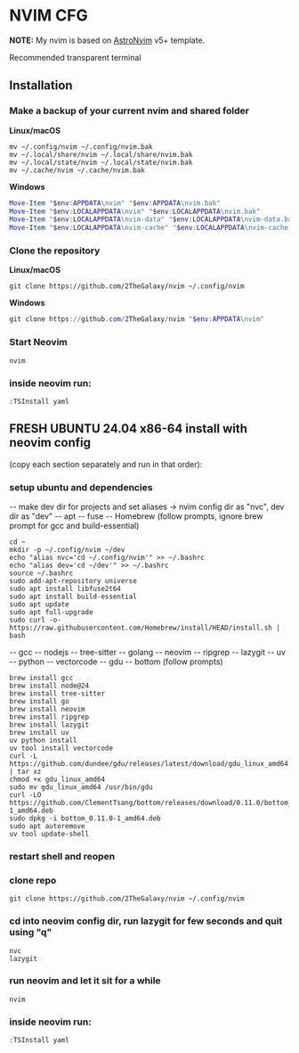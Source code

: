 # NVIM CFG

**NOTE:** My nvim is based on [AstroNvim](https://github.com/AstroNvim/AstroNvim) v5+ template.

Recommended transparent terminal

## Installation

### Make a backup of your current nvim and shared folder
**Linux/macOS**
```shell
mv ~/.config/nvim ~/.config/nvim.bak
mv ~/.local/share/nvim ~/.local/share/nvim.bak
mv ~/.local/state/nvim ~/.local/state/nvim.bak
mv ~/.cache/nvim ~/.cache/nvim.bak
```

**Windows**
```powershell
Move-Item "$env:APPDATA\nvim" "$env:APPDATA\nvim.bak"
Move-Item "$env:LOCALAPPDATA\nvim" "$env:LOCALAPPDATA\nvim.bak"
Move-Item "$env:LOCALAPPDATA\nvim-data" "$env:LOCALAPPDATA\nvim-data.bak"
Move-Item "$env:LOCALAPPDATA\nvim-cache" "$env:LOCALAPPDATA\nvim-cache.bak"
```

### Clone the repository
**Linux/macOS**
```shell
git clone https://github.com/2TheGalaxy/nvim ~/.config/nvim
```

**Windows**
```powershell
git clone https://github.com/2TheGalaxy/nvim "$env:APPDATA\nvim"
```

### Start Neovim
```shell
nvim
```
### inside neovim run:
```
:TSInstall yaml
```


## FRESH UBUNTU 24.04 x86-64 install with neovim config
(copy each section separately and run in that order):

### setup ubuntu and dependencies
-- make dev dir for projects and set aliases -> nvim config dir as "nvc", dev dir as "dev"
-- apt
-- fuse
-- Homebrew
(follow prompts, ignore brew prompt for gcc and build-essential)
```
cd ~
mkdir -p ~/.config/nvim ~/dev
echo "alias nvc='cd ~/.config/nvim'" >> ~/.bashrc
echo "alias dev='cd ~/dev'" >> ~/.bashrc
source ~/.bashrc
sudo add-apt-repository universe
sudo apt install libfuse2t64
sudo apt install build-essential
sudo apt update
sudo apt full-upgrade
sudo curl -o- https://raw.githubusercontent.com/Homebrew/install/HEAD/install.sh | bash
```
-- gcc
-- nodejs
-- tree-sitter
-- golang
-- neovim
-- ripgrep
-- lazygit
-- uv
-- python
-- vectorcode
-- gdu
-- bottom
(follow prompts)
```
brew install gcc
brew install node@24
brew install tree-sitter
brew install go
brew install neovim
brew install ripgrep
brew install lazygit
brew install uv
uv python install
uv tool install vectorcode
curl -L https://github.com/dundee/gdu/releases/latest/download/gdu_linux_amd64.tgz | tar xz
chmod +x gdu_linux_amd64
sudo mv gdu_linux_amd64 /usr/bin/gdu
curl -LO https://github.com/ClementTsang/bottom/releases/download/0.11.0/bottom_0.11.0-1_amd64.deb
sudo dpkg -i bottom_0.11.0-1_amd64.deb
sudo apt autoremove
uv tool update-shell
```
### restart shell and reopen

### clone repo
```
git clone https://github.com/2TheGalaxy/nvim ~/.config/nvim
```
### cd into neovim config dir, run lazygit for few seconds and quit using "q"
```
nvc
lazygit
```
### run neovim and let it sit for a while
```
nvim
```
### inside neovim run:
```
:TSInstall yaml
```
